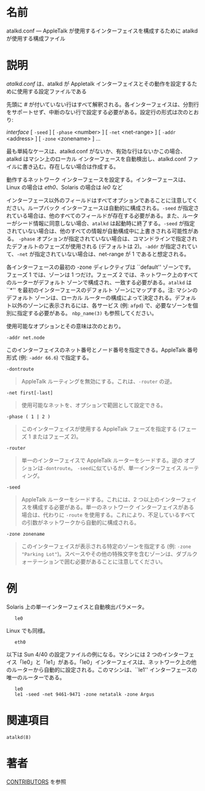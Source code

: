 # 名前

atalkd.conf — AppleTalk が使用するインターフェイスを構成するために atalkd が使用する構成ファイル

# 説明

*atalkd.conf* は、atalkd が Appletalk
インターフェイスとその動作を設定するために使用する設定ファイルである

先頭に *\#*
が付いていない行はすべて解釈される。各インターフェイスは、分割行をサポートせず、中断のない行で設定する必要がある。設定行の形式は次のとおり:

*interface* \[ `-seed` \] \[ `-phase` <number\> \] \[ `-net`
<net-range\> \] \[ `-addr` <address\> \] \[ `-zone` <zonename\> \]
...

最も単純なケースは、atalkd.conf がないか、有効な行はないかこの場合、atalkd はマシン上のローカル
インターフェースを自動検出し、atalkd.conf ファイルに書き込む。存在しない場合は作成する。

動作するネットワーク インターフェースを設定する。インターフェースは、Linux の場合は *eth0*、Solaris の場合は *le0* など

インターフェース以外のフィールドはすべてオプションであることに注意してください。ループバック インターフェースは自動的に構成される。`-seed`
が指定されている場合は、他のすべてのフィールドが存在する必要がある。また、ルーターがシード情報に同意しない場合、`atalkd`
は起動時に終了する。`-seed` が指定されていない場合は、他のすべての情報が自動構成中に上書きされる可能性がある。 `-phase`
オプションが指定されていない場合は、コマンドラインで指定されたデフォルトのフェーズが使用される (デフォルトは 2)。`-addr`
が指定されていて、`-net` が指定されていない場合は、net-range が 1 であると想定される。

各インターフェースの最初の -zone ディレクティブは \`\`default'' ゾーンです。フェーズ 1 では、ゾーンは 1 つだけ。フェーズ 2
では、ネットワーク上のすべてのルーターがデフォルト ゾーンで構成され、一致する必要がある。`atalkd` は \`\`\*''
を最初のインターフェースのデフォルト ゾーンにマップする。注: マシンのデフォルト ゾーンは、ローカル
ルーターの構成によって決定される。デフォルト以外のゾーンに表示されるには、各サービス (例: `afpd`)
で、必要なゾーンを個別に指定する必要がある。 `nbp_name(3)` も参照してください。

使用可能なオプションとその意味は次のとおり。

`-addr net.node`

このインターフェイスのネット番号とノード番号を指定できる。AppleTalk 番号形式 (例: `-addr 66.6`) で指定する。

`-dontroute`

> AppleTalk ルーティングを無効にする。これは、`-router` の逆。

`-net first[-last]`

> 使用可能なネットを、オプションで範囲として設定できる。

`-phase ( 1 | 2 )`

> このインターフェイスが使用する AppleTalk フェーズを指定する (フェーズ 1 またはフェーズ 2)。

`-router`

> 単一のインターフェイスで AppleTalk ルーターをシードする。逆の オプションは`-dontroute`。 `-seed`に似ているが、単一インターフェイス ルーティング。

`-seed`

> AppleTalk ルーターをシードする。これには、2 つ以上のインターフェイスを構成する必要がある。単一のネットワーク インターフェイスがある場合は、代わりに `-route` を使用する。これにより、不足しているすべての引数がネットワークから自動的に構成される。

`-zone zonename`

> このインターフェイスが表示される特定のゾーンを指定する (例: `-zone "Parking Lot"`)。スペースやその他の特殊文字を含むゾーンは、ダブルクォーテーションで囲む必要があることに注意してください。

# 例

Solaris 上の単一インターフェイスと自動検出パラメータ。

       le0

Linux でも同様。

       eth0

以下は Sun 4/40 の設定ファイルの例になる。マシンには 2
つのインターフェイス「le0」と「le1」がある。「le0」インターフェイスは、ネットワーク上の他のルーターから自動的に設定される。このマシンは、\`\`le1''
インターフェースの唯一のルーターである。

       le0
       le1 -seed -net 9461-9471 -zone netatalk -zone Argus

# 関連項目

`atalkd(8)`

# 著者

[CONTRIBUTORS](https://netatalk.io/contributors) を参照
